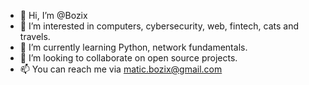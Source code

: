 - 👋 Hi, I’m @Bozix
- 👀 I’m interested in computers, cybersecurity, web, fintech, cats and travels.
- 🌱 I’m currently learning Python, network fundamentals.
- 💞️ I’m looking to collaborate on open source projects.
- 📫 You can reach me via matic.bozix@gmail.com

<!---
Bozix/Bozix is a ✨ special ✨ repository because its `README.md` (this file) appears on your GitHub profile.
You can click the Preview link to take a look at your changes.
--->
